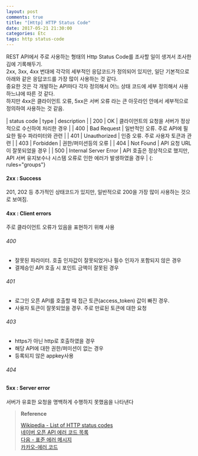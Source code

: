 ```yaml
---
layout: post
comments: true
title: "[Http] HTTP Status Code"
date: 2017-05-21 21:30:00
categories: Etc
tags: http status-code
---
```


REST API에서 주로 사용하는 형태의 Http Status Code를 조사할 일이 생겨서 조사한 김에 기록해두기.  
2xx, 3xx, 4xx 번대에 각각의 세부적인 응답코드가 정의되어 있지만, 일단 기본적으로 아래와 같은 응답코드를 가장 많이 사용하는 것 같다.  
중요한 것은 각 개발하는 API마다 각자 정의해서 어느 상태 코드에 세부 정의해서 사용하느냐에 따른 것 같다.  
하지만 4xx은 클라이언트 오류, 5xx은 서버 오류 라는 큰 아웃라인 안에서 세부적으로 정의하여 사용하는 것 같음.
   
| status code | type | description |
| 200 | OK | 클라이언트의 요청을 서버가 정상적으로 수신하여 처리한 경우 |
| 400 | Bad Request | 일반적인 오류. 주로 API에 필요한 필수 파라미터와 관련 |
| 401 | Unauthorized | 인증 오류. 주로 사용자 토큰과 관련 |
| 403 | Forbidden | 권한/퍼미션등의 오류 |
| 404 | Not Found | API 요청 URL이 잘못되었을 경우 |
| 500 | Internal Server Error | API 호출은 정상적으로 했지만, API 서버 유지보수나 시스템 오류로 인한 에러가 발생하였을 경우 |
{: rules="groups"}
   
#### 2xx : Success
201, 202 등 추가적인 상태코드가 있지만, 일반적으로 200을 가장 많이 사용하는 것으로 보여짐.
  
#### 4xx : Client errors
주로 클라이언트 오류가 있음을 표현하기 위해 사용
   
###### 400 
- 잘못된 파라미터. 호출 인자값이 잘못되었거나 필수 인자가 포함되지 않은 경우
- 결제승인 API 호출 시 포인트 금액이 잘못된 경우

###### 401
- 로그인 오픈 API를 호출할 때 접근 토큰(access_token) 값이 빠진 경우.
- 사용자 토큰이 잘못되었을 경우. 주로 만료된 토큰에 대한 요청
   
###### 403
- https가 아닌 http로 호출하였을 경우
- 해당 API에 대한 권한/퍼미션이 없는 경우
- 등록되지 않은 appkey사용

###### 404


#### 5xx : Server error
서버가 유효한 요청을 명백하게 수행하지 못했음을 나타낸다
  

   
> **Reference**   
>    
> [Wikipedia - List of HTTP status codes](https://ko.wikipedia.org/wiki/HTTP_상태_코드)  
> [네이버 오픈 API 에러 코드 목록](https://developers.naver.com/docs/common/common_error/)   
> [다음 - 표준 에러 메시지](https://developers.daum.net/services/apis/docs/errors)   
> [카카오-에러 코드](https://developers.kakao.com/docs/restapi#간편한-참조-응답-코드-에러-코드)   